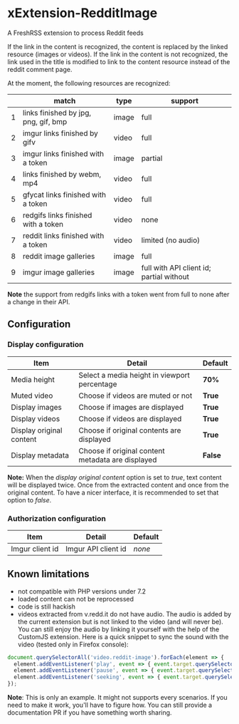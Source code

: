 # xExtension-RedditImage
A FreshRSS extension to process Reddit feeds

If the link in the content is recognized, the content is replaced by the linked resource (images or videos).
If the link in the content is not recognized, the link used in the title is modified to link to the content resource instead of the reddit comment page.

At the moment, the following resources are recognized:

&nbsp; |match | type | support
-------|------|------|--------
1 | links finished by jpg, png, gif, bmp | image | full
2 | imgur links finished by gifv | video | full
3 | imgur links finished with a token | image | partial
4 | links finished by webm, mp4 | video | full
5 | gfycat links finished with a token | video | full
6 | redgifs links finished with a token | video | none
7 | reddit links finished with a token | video | limited (no audio)
8 | reddit image galleries | image | full
9 | imgur image galleries | image | full with API client id; partial without

**Note** the support from redgifs links with a token went from full to none after a change in their API.

## Configuration
### Display configuration

Item | Detail | Default
-----|--------|--------
Media height | Select a media height in viewport percentage | **70%**
Muted video | Choose if videos are muted or not | **True**
Display images | Choose if images are displayed | **True**
Display videos | Choose if videos are displayed | **True**
Display original content | Choose if original contents are displayed | **True**
Display metadata | Choose if original content metadata are displayed | **False**

**Note:**
When the *display original content* option is set to *true*, text content will be displayed twice. Once from the extracted content and once from the original content. To have a nicer interface, it is recommended to set that option to *false*.

### Authorization configuration

Item | Detail | Default
-----|--------|--------
Imgur client id | Imgur API client id | _none_

## Known limitations
- not compatible with PHP versions under 7.2
- loaded content can not be reprocessed
- code is still hackish
- videos extracted from v.redd.it do not have audio. The audio is added by the current extension but is not linked to the video (and will never be). You can still enjoy the audio by linking it yourself with the help of the CustomJS extension. Here is a quick snippet to sync the sound with the video (tested only in Firefox console):
```js
document.querySelectorAll('video.reddit-image').forEach(element => {
  element.addEventListener('play', event => { event.target.querySelector('audio').play(); })
  element.addEventListener('pause', event => { event.target.querySelector('audio').pause(); })
  element.addEventListener('seeking', event => { event.target.querySelector('audio').currentTime = event.target.currentTime })
});
```
**Note**: This is only an example. It might not supports every scenarios. If you need to make it work, you'll have to figure how. You can still provide a documentation PR if you have something worth sharing.
